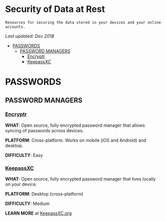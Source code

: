 # Security of Data at Rest

    Resources for securing the data stored in your devices and your online accounts.

*Last updated: Dec 2018*

* [PASSWORDS](#passwords)
  * [PASSWORD MANAGERS](#password-managers)
    * [Encryptr](#encryptr)
    * [KeepassXC](#keepassxc)


# PASSWORDS

## PASSWORD MANAGERS


### **[Encryptr](https://spideroak.com/encryptr/)** 

**WHAT**: Open source, fully encrypted password manager that allows syncing of passwords across devices.

**PLATFORM**: Cross-platform. Works on mobile (iOS and Android) and desktop.

**DIFFICULTY**: Easy



### **[KeepassXC](https://keepassxc.org/)** 

**WHAT**: Open source, fully encrypted password manager that lives locally on your device.

**PLATFORM**: Desktop (cross-platform)

**DIFFICULTY**: Medium

**LEARN MORE** at [KeepassXC.org](https://keepassxc.org/project/)
